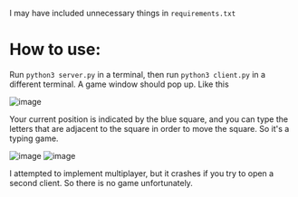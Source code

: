I may have included unnecessary things in `requirements.txt`

# How to use:

Run `python3 server.py` in a terminal, then run `python3 client.py` in a different terminal. A game window should pop up. Like this

![image](https://user-images.githubusercontent.com/74327187/176988663-75eb02e1-2aad-423c-93ad-7612b3f7a9c2.png)



Your current position is indicated by the blue square, and you can type the letters that are adjacent to the square in order to move the square. So it's a typing game.

![image](https://user-images.githubusercontent.com/74327187/176988668-6efbd3dd-fdea-4cf1-bdba-de530114ad8b.png)
![image](https://user-images.githubusercontent.com/74327187/176988675-34b08340-a7b3-4151-8057-99dffb36141a.png)

I attempted to implement multiplayer, but it crashes if you try to open a second client. So there is no game unfortunately.
